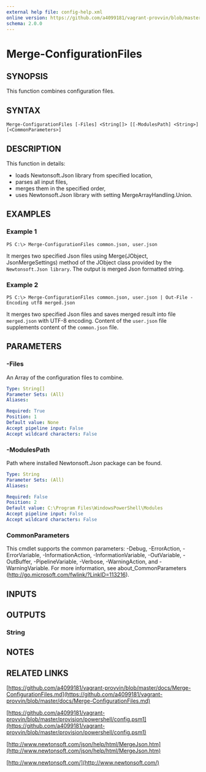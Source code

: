 ```yaml
---
external help file: config-help.xml
online version: https://github.com/a4099181/vagrant-provvin/blob/master/docs/Merge-ConfigurationFiles.md
schema: 2.0.0
---
```


# Merge-ConfigurationFiles

## SYNOPSIS
This function combines configuration files.

## SYNTAX

```
Merge-ConfigurationFiles [-Files] <String[]> [[-ModulesPath] <String>] [<CommonParameters>]
```

## DESCRIPTION
This function in details:
* loads Newtonsoft.Json library from specified location,
* parses all input files,
* merges them in the specified order,
* uses Newtonsoft.Json library with setting MergeArrayHandling.Union.

## EXAMPLES

### Example 1
```
PS C:\> Merge-ConfigurationFiles common.json, user.json
```

It merges two specified Json files using Merge(JObject, JsonMergeSettings) method of the JObject class
provided by the `Newtonsoft.Json library`. The output is merged Json formatted string.

### Example 2
```
PS C:\> Merge-ConfigurationFiles common.json, user.json | Out-File -Encoding utf8 merged.json
```

It merges two specified Json files and saves merged result into file `merged.json` with UTF-8 encoding.
Content of the `user.json` file supplements content of the `common.json` file.

## PARAMETERS

### -Files
An Array of the configuration files to combine.

```yaml
Type: String[]
Parameter Sets: (All)
Aliases:

Required: True
Position: 1
Default value: None
Accept pipeline input: False
Accept wildcard characters: False
```

### -ModulesPath
Path where installed Newtonsoft.Json package can be found.

```yaml
Type: String
Parameter Sets: (All)
Aliases:

Required: False
Position: 2
Default value: C:\Program Files\WindowsPowerShell\Modules
Accept pipeline input: False
Accept wildcard characters: False
```

### CommonParameters
This cmdlet supports the common parameters: -Debug, -ErrorAction, -ErrorVariable, -InformationAction, -InformationVariable, -OutVariable, -OutBuffer, -PipelineVariable, -Verbose, -WarningAction, and -WarningVariable. For more information, see about_CommonParameters (http://go.microsoft.com/fwlink/?LinkID=113216).

## INPUTS

## OUTPUTS

### String

## NOTES

## RELATED LINKS

[https://github.com/a4099181/vagrant-provvin/blob/master/docs/Merge-ConfigurationFiles.md](https://github.com/a4099181/vagrant-provvin/blob/master/docs/Merge-ConfigurationFiles.md)

[https://github.com/a4099181/vagrant-provvin/blob/master/provision/powershell/config.psm1](https://github.com/a4099181/vagrant-provvin/blob/master/provision/powershell/config.psm1)

[http://www.newtonsoft.com/json/help/html/MergeJson.htm](http://www.newtonsoft.com/json/help/html/MergeJson.htm)

[http://www.newtonsoft.com/](http://www.newtonsoft.com/)
